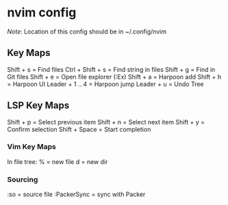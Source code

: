 # nvim config

*Note*: Location of this config should be in ~/.config/nvim

## Key Maps
Shift + s = Find files
Ctrl + Shift + s = Find string in files
Shift + g = Find in Git files
Shift + e = Open file explorer (:Ex)
Shift + a = Harpoon add
Shift + h = Harpoon UI
Leader + 1 .. 4 = Harpoon jump
Leader + u = Undo Tree

## LSP Key Maps
Shift + p = Select previous item
Shift + n = Select next item
Shift + y = Confirm selection
Shift + Space = Start completion

### Vim Key Maps
In file tree:
% = new file
d = new dir

### Sourcing
:so = source file
:PackerSync = sync with Packer
